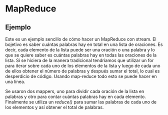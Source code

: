 # MapReduce

## Ejemplo

Este es un ejemplo sencillo de cómo hacer un MapReduce con stream. El bojetivo es saber cuántas palabras hay en total en una lista de oraciones. Es decir, cada elemento de la lista puede ser una oración o una palabra y lo que se quiere saber es cuántas palabras hay en todas las oraciones de la lista.
Si se hiciera de la manera tradicional tendríamos que utilizar un for para iterar sobre cada uno de los elementos de la lista y luego de cada uno de ellos obtener el número de palabras y después sumar el total, lo cual es desperdicio de código. 
Usando map-reduce todo esto se puede hacer en una línea.

Se usaron dos mappers, uno para dividir cada oración de la lista en palabras y otro para contar cuántas palabras hay en cada elemento. Finalmente se utiliza un _reduce()_ para sumar las palabras de cada uno de los elementos y así obtener el total de palabras.
